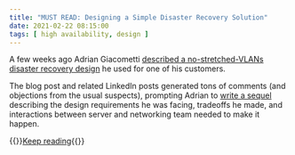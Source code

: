 ```yaml
---
title: "MUST READ: Designing a Simple Disaster Recovery Solution"
date: 2021-02-22 08:15:00
tags: [ high availability, design ]
---
```

A few weeks ago Adrian Giacometti [described a no-stretched-VLANs disaster recovery design](https://blog.ipspace.net/2021/02/fast-simple-disaster-recovery-solution.html) he used for one of his customers.

The blog post and related LinkedIn posts generated tons of comments (and objections from the usual suspects), prompting Adrian to [write a sequel](https://adriangiacometti.net/index.php/2021/02/15/fast-and-basic-drp-solution-part-2/) describing the design requirements he was facing, tradeoffs he made, and interactions between server and networking team needed to make it happen.

{{<jump>}}[Keep reading](https://adriangiacometti.net/index.php/2021/02/15/fast-and-basic-drp-solution-part-2/){{</jump>}}